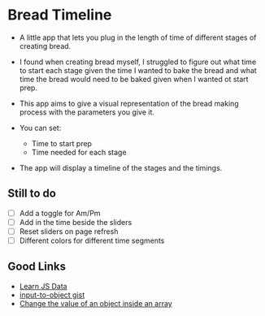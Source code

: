 # Bread Timeline

- A little app that lets you plug in the length of time of different stages of creating bread.

- I found when creating bread myself, I struggled to figure out what time to start each stage given the time I wanted to bake the bread and what time the bread would need to be baked given when I wanted ot start prep.

- This app aims to give a visual representation of the bread making process with the parameters you give it.

- You can set:

  - Time to start prep
  - Time needed for each stage

- The app will display a timeline of the stages and the timings.

## Still to do

- [ ] Add a toggle for Am/Pm
- [ ] Add in the time beside the sliders
- [ ] Reset sliders on page refresh
- [ ] Different colors for different time segments

## Good Links

- [Learn JS Data](http://learnjsdata.com/iterate_data.html)
- [input-to-object gist](https://gist.github.com/prof3ssorSt3v3/52ebd432bb7b8a155985a2f82509541d)
- [Change the value of an object inside an array](https://stackoverflow.com/questions/4689856/how-to-change-value-of-object-which-is-inside-an-array-using-javascript-or-jquer/45341595)
